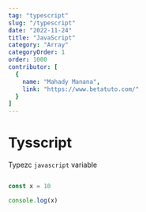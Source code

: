 ```yaml
---
tag: "typescript"
slug: "/typescript"
date: "2022-11-24"
title: "JavaScript"
category: "Array"
categoryOrder: 1
order: 1000
contributor: [
  {
    name: "Mahady Manana",
    link: "https://www.betatuto.com/"
  }
]
---
```


# Tysscript

Typezc ```javascript``` variable


```javascript

const x = 10

console.log(x)

```